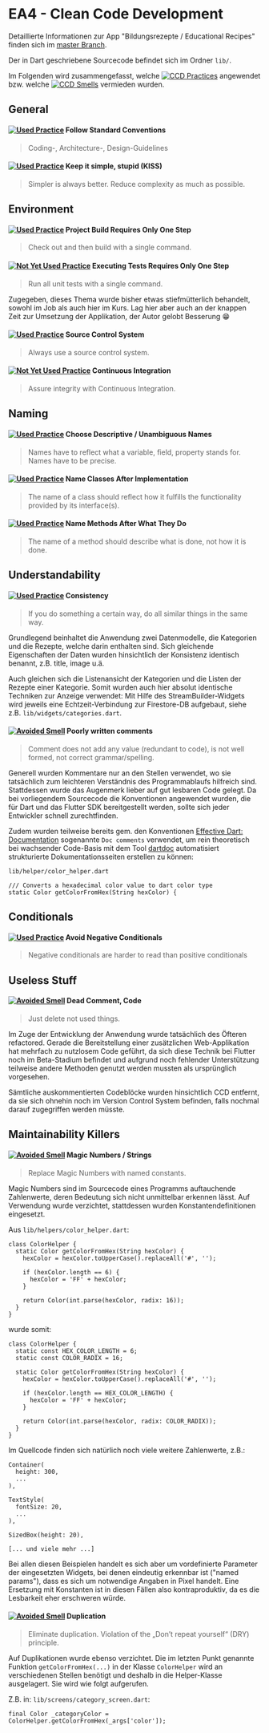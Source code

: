 # EA4 - Clean Code Development
Detaillierte Informationen zur App "Bildungsrezepte / Educational Recipes" finden sich im [master Branch](https://github.com/Studies2020-21/education_recipe_app).  

Der in Dart geschriebene Sourcecode befindet sich im Ordner `lib/`.

Im Folgenden wird zusammengefasst, welche
[![CCD Practices](https://img.shields.io/badge/CCD-Practices-1abc9c.svg)](https://github.com/Studies2020-21/education_recipe_app/tree/EA4-CCD#ea4---clean-code-development)
angewendet bzw. welche 
[![CCD Smells](https://img.shields.io/badge/CCD-Smells-red.svg)](https://github.com/Studies2020-21/education_recipe_app/tree/EA4-CCD#ea4---clean-code-development)
vermieden wurden.

## General

#### [![Used Practice](https://img.shields.io/badge/Used-Practice-1abc9c.svg)](https://github.com/Studies2020-21/education_recipe_app/tree/EA4-CCD#-follow-standard-conventions) Follow Standard Conventions
> Coding-, Architecture-, Design-Guidelines



#### [![Used Practice](https://img.shields.io/badge/Used-Practice-1abc9c.svg)](https://github.com/Studies2020-21/education_recipe_app/tree/EA4-CCD#-keep-it-simple-stupid-kiss) Keep it simple, stupid (KISS)
> Simpler is always better. Reduce complexity as much as possible.



## Environment

#### [![Used Practice](https://img.shields.io/badge/Used-Practice-1abc9c.svg)](https://github.com/Studies2020-21/education_recipe_app/tree/EA4-CCD#-project-build-requires-only-one-step) Project Build Requires Only One Step 
> Check out and then build with a single command.


#### [![Not Yet Used Practice](https://img.shields.io/badge/Not%20Yet%20Used-Practice-yellow.svg)](https://github.com/Studies2020-21/education_recipe_app/tree/EA4-CCD#-executing-tests-requires-only-one-step) Executing Tests Requires Only One Step
> Run all unit tests with a single command.

Zugegeben, dieses Thema wurde bisher etwas stiefmütterlich behandelt, sowohl im Job als auch hier im Kurs.
Lag hier aber auch an der knappen Zeit zur Umsetzung der Applikation, der Autor gelobt Besserung :grin:

#### [![Used Practice](https://img.shields.io/badge/Used-Practice-1abc9c.svg)](https://github.com/Studies2020-21/education_recipe_app/tree/EA4-CCD#-source-control-system) Source Control System
> Always use a source control system.


#### [![Not Yet Used Practice](https://img.shields.io/badge/Not%20Yet%20Used-Practice-yellow.svg)](https://github.com/Studies2020-21/education_recipe_app/tree/EA4-CCD#-continuous-integration) Continuous Integration
> Assure integrity with Continuous Integration.



## Naming

#### [![Used Practice](https://img.shields.io/badge/Used-Practice-1abc9c.svg)](https://github.com/Studies2020-21/education_recipe_app/tree/EA4-CCD#-choose-descriptive--unambiguous-names) Choose Descriptive / Unambiguous Names
> Names have to reflect what a variable, field, property stands for. Names have to be precise.


#### [![Used Practice](https://img.shields.io/badge/Used-Practice-1abc9c.svg)](https://github.com/Studies2020-21/education_recipe_app/tree/EA4-CCD#-name-classes-after-implementation) Name Classes After Implementation
> The name of a class should reflect how it fulfills the functionality provided by its interface(s).


#### [![Used Practice](https://img.shields.io/badge/Used-Practice-1abc9c.svg)](https://github.com/Studies2020-21/education_recipe_app/tree/EA4-CCD#-name-methods-after-what-they-do) Name Methods After What They Do
> The name of a method should describe what is done, not how it is done.



## Understandability

#### [![Used Practice](https://img.shields.io/badge/Used-Practice-1abc9c.svg)](https://github.com/Studies2020-21/education_recipe_app/tree/EA4-CCD#-consistency) Consistency
> If you do something a certain way, do all similar things in the same way.

Grundlegend beinhaltet die Anwendung zwei Datenmodelle, die Kategorien und die Rezepte, welche darin enthalten sind. Sich gleichende Eigenschaften der Daten wurden hinsichtlich der Konsistenz identisch benannt, z.B. title, image u.ä. 

Auch gleichen sich die Listenansicht der Kategorien und die Listen der Rezepte einer Kategorie. Somit wurden auch hier absolut identische Techniken zur Anzeige verwendet: Mit Hilfe des StreamBuilder-Widgets wird jeweils eine Echtzeit-Verbindung zur Firestore-DB aufgebaut, siehe z.B. `lib/widgets/categories.dart`.

#### [![Avoided Smell](https://img.shields.io/badge/Avoided-Smell-red.svg)](https://github.com/Studies2020-21/education_recipe_app/tree/EA4-CCD#-poorly-written-comments) Poorly written comments
> Comment does not add any value (redundant to code), is not well formed, not correct grammar/spelling.

Generell wurden Kommentare nur an den Stellen verwendet, wo sie tatsächlich zum leichteren Verständnis des Programmablaufs hilfreich sind. Stattdessen wurde das Augenmerk lieber auf gut lesbaren Code gelegt. Da bei vorliegendem Sourcecode die Konventionen angewendet wurden, die für Dart und das Flutter SDK bereitgestellt werden, sollte sich jeder Entwickler schnell zurechtfinden.

Zudem wurden teilweise bereits gem. den Konventionen [Effective Dart: Documentation](https://dart.dev/guides/language/effective-dart/documentation)
sogenannte `Doc comments` verwendet, um rein theoretisch bei wachsender Code-Basis mit dem Tool [dartdoc](https://github.com/dart-lang/dartdoc) automatisiert strukturierte Dokumentationsseiten erstellen zu können:

`lib/helper/color_helper.dart`
```
/// Converts a hexadecimal color value to dart color type
static Color getColorFromHex(String hexColor) {
```

## Conditionals

#### [![Used Practice](https://img.shields.io/badge/Used-Practice-1abc9c.svg)](https://github.com/Studies2020-21/education_recipe_app/tree/EA4-CCD#-avoid-negative-conditionals) Avoid Negative Conditionals
> Negative conditionals are harder to read than positive conditionals

## Useless Stuff
#### [![Avoided Smell](https://img.shields.io/badge/Avoided-Smell-red.svg)](https://github.com/Studies2020-21/education_recipe_app/tree/EA4-CCD#-dead-comment-code) Dead Comment, Code
> Just delete not used things.

Im Zuge der Entwicklung der Anwendung wurde tatsächlich des Öfteren refactored. 
Gerade die Bereitstellung einer zusätzlichen Web-Applikation hat mehrfach zu nutzlosem Code geführt, da sich diese Technik bei Flutter noch im Beta-Stadium befindet und aufgrund noch fehlender Unterstützung teilweise andere Methoden genutzt werden mussten als ursprünglich vorgesehen.

Sämtliche auskommentierten Codeblöcke wurden hinsichtlich CCD entfernt, da sie sich ohnehin noch im Version Control System befinden, falls nochmal darauf zugegriffen werden müsste. 

## Maintainability Killers
#### [![Avoided Smell](https://img.shields.io/badge/Avoided-Smell-red.svg)](https://github.com/Studies2020-21/education_recipe_app/tree/EA4-CCD#-magic-numbers--strings) Magic Numbers / Strings
> Replace Magic Numbers with named constants.

Magic Numbers sind im Sourcecode eines Programms auftauchende Zahlenwerte, deren Bedeutung sich nicht unmittelbar erkennen lässt. Auf Verwendung wurde verzichtet, stattdessen wurden Konstantendefinitionen eingesetzt.

Aus `lib/helpers/color_helper.dart`:

```
class ColorHelper {
  static Color getColorFromHex(String hexColor) {
    hexColor = hexColor.toUpperCase().replaceAll('#', '');

    if (hexColor.length == 6) {
      hexColor = 'FF' + hexColor;
    }

    return Color(int.parse(hexColor, radix: 16));
  }
}
```

wurde somit:

```
class ColorHelper {
  static const HEX_COLOR_LENGTH = 6;
  static const COLOR_RADIX = 16;

  static Color getColorFromHex(String hexColor) {
    hexColor = hexColor.toUpperCase().replaceAll('#', '');

    if (hexColor.length == HEX_COLOR_LENGTH) {
      hexColor = 'FF' + hexColor;
    }

    return Color(int.parse(hexColor, radix: COLOR_RADIX));
  }
}
```

Im Quellcode finden sich natürlich noch viele weitere Zahlenwerte, z.B.:
```
Container(
  height: 300,
  ...
),

TextStyle(
  fontSize: 20,
  ...
),

SizedBox(height: 20),

[... und viele mehr ...]
```

Bei allen diesen Beispielen handelt es sich aber um vordefinierte Parameter der eingesetzten Widgets, bei denen eindeutig erkennbar ist ("named params"), dass es sich um notwendige Angaben in Pixel handelt. Eine Ersetzung mit Konstanten ist in diesen Fällen also kontraproduktiv, da es die Lesbarkeit eher erschweren würde.


#### [![Avoided Smell](https://img.shields.io/badge/Avoided-Smell-red.svg)](https://github.com/Studies2020-21/education_recipe_app/tree/EA4-CCD#-duplication) Duplication
> Eliminate duplication. Violation of the „Don’t repeat yourself“ (DRY) principle.

Auf Duplikationen wurde ebenso verzichtet. Die im letzten Punkt genannte Funktion `getColorFromHex(...)` in der Klasse `ColorHelper` wird an verschiedenen Stellen benötigt und deshalb in die Helper-Klasse ausgelagert. Sie wird wie folgt aufgerufen.

Z.B. in: `lib/screens/category_screen.dart`:
```
final Color _categoryColor = ColorHelper.getColorFromHex(_args['color']);
```

